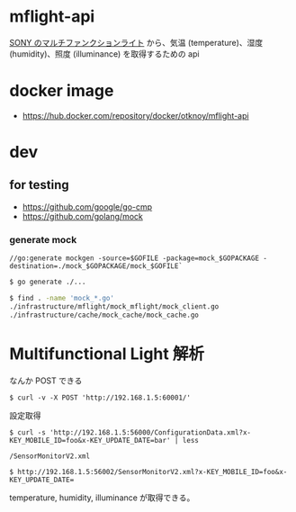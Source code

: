 # mflight-api

[SONY のマルチファンクションライト](https://www.sony.co.jp/Products/multifunctional-light/) から、気温 (temperature)、湿度 (humidity)、照度 (illuminance) を取得するための api

# docker image

- https://hub.docker.com/repository/docker/otknoy/mflight-api

# dev

## for testing

- https://github.com/google/go-cmp
- https://github.com/golang/mock

### generate mock

```
//go:generate mockgen -source=$GOFILE -package=mock_$GOPACKAGE -destination=./mock_$GOPACKAGE/mock_$GOFILE`
```

```sh
$ go generate ./...
```

```sh
$ find . -name 'mock_*.go'
./infrastructure/mflight/mock_mflight/mock_client.go
./infrastructure/cache/mock_cache/mock_cache.go
```


# Multifunctional Light 解析


なんか POST できる
```
$ curl -v -X POST 'http://192.168.1.5:60001/'
```

設定取得
```
$ curl -s 'http://192.168.1.5:56000/ConfigurationData.xml?x-KEY_MOBILE_ID=foo&x-KEY_UPDATE_DATE=bar' | less
```


`/SensorMonitorV2.xml`
```
$ http://192.168.1.5:56002/SensorMonitorV2.xml?x-KEY_MOBILE_ID=foo&x-KEY_UPDATE_DATE=
```
temperature, humidity, illuminance が取得できる。
